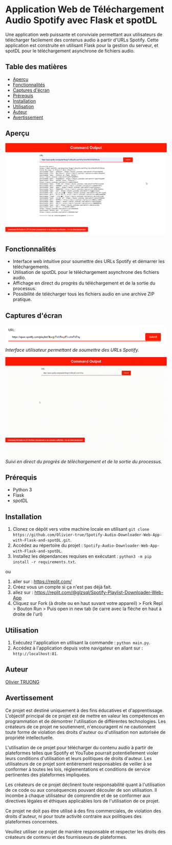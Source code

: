 # Application Web de Téléchargement Audio Spotify avec Flask et spotDL
<!-- Spotify-Playlist-Downloader-Web-App-with-Flask-and-spotDL -->

Une application web puissante et conviviale permettant aux utilisateurs de télécharger facilement des contenus audio à partir d'URLs Spotify. Cette application est construite en utilisant Flask pour la gestion du serveur, et spotDL pour le téléchargement asynchrone de fichiers audio.

## Table des matières

- [Aperçu](#aperçu)
- [Fonctionnalités](#fonctionnalités)
- [Captures d'écran](#captures-décran)
- [Prérequis](#prérequis)
- [Installation](#installation)
- [Utilisation](#utilisation)
- [Auteur](#auteur)
- [Avertissement](#avertissement)

## Aperçu

![Capture d'écran de l'interface utilisateur](./screenshots/webapp-spotify-downloader.png)

## Fonctionnalités

- Interface web intuitive pour soumettre des URLs Spotify et démarrer les téléchargements.
- Utilisation de spotDL pour le téléchargement asynchrone des fichiers audio.
- Affichage en direct du progrès du téléchargement et de la sortie du processus.
- Possibilité de télécharger tous les fichiers audio en une archive ZIP pratique.

## Captures d'écran

![Capture d'écran de l'interface utilisateur](./screenshots/spotify-downloader-input.png)
*Interface utilisateur permettant de soumettre des URLs Spotify.*

![Capture d'écran du suivi du progrès](./screenshots/demo-spotify-downloader.gif)
*Suivi en direct du progrès de téléchargement et de la sortie du processus.*

## Prérequis

- Python 3
- Flask
- spotDL

## Installation

1. Clonez ce dépôt vers votre machine locale en utilisant `git clone https://github.com/Olivier-true/Spotify-Audio-Downloader-Web-App-with-Flask-and-spotDL.git`.
2. Accédez au répertoire du projet : `Spotify-Audio-Downloader-Web-App-with-Flask-and-spotDL`.
3. Installez les dépendances requises en exécutant : `python3 -m pip install -r requirements.txt`.

ou

1. aller sur : https://replit.com/
2. Créez vous un compte si ça n'est pas déjà fait.
3. allez sur : https://replit.com/@glzsql/Spotify-Playlist-Downloader-Web-App
4. Cliquez sur Fork (à droite ou en haut suvant votre appareil) > Fork Repl > Bouton Run > Puis open in new tab (le carré avec la flèche en haut à droite de l'url)

## Utilisation

1. Exécutez l'application en utilisant la commande : `python main.py`.
2. Accédez à l'application depuis votre navigateur en allant sur : `http://localhost:81`.


## Auteur

[Olivier TRUONG](https://github.com/Olivier-true)

## Avertissement

Ce projet est destiné uniquement à des fins éducatives et d'apprentissage. L'objectif principal de ce projet est de mettre en valeur les compétences en programmation et de démontrer l'utilisation de différentes technologies. Les créateurs de ce projet ne soutiennent, n'encouragent ni ne cautionnent toute forme de violation des droits d'auteur ou d'utilisation non autorisée de propriété intellectuelle.

L'utilisation de ce projet pour télécharger du contenu audio à partir de plateformes telles que Spotify et YouTube pourrait potentiellement violer leurs conditions d'utilisation et leurs politiques de droits d'auteur. Les utilisateurs de ce projet sont entièrement responsables de veiller à se conformer à toutes les lois, réglementations et conditions de service pertinentes des plateformes impliquées.

Les créateurs de ce projet déclinent toute responsabilité quant à l'utilisation de ce code ou aux conséquences pouvant découler de son utilisation. Il incombe à chaque utilisateur de comprendre et de se conformer aux directives légales et éthiques applicables lors de l'utilisation de ce projet.

Ce projet ne doit pas être utilisé à des fins commerciales, de violation des droits d'auteur, ni pour toute activité contraire aux politiques des plateformes concernées.

Veuillez utiliser ce projet de manière responsable et respecter les droits des créateurs de contenu et des fournisseurs de plateformes.
